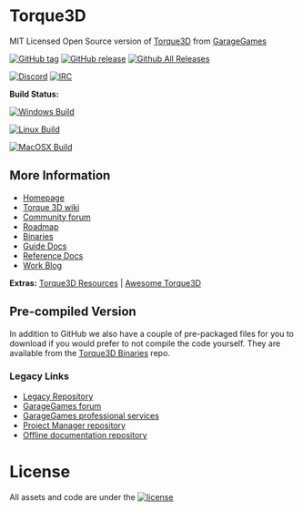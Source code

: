 # Torque3D

MIT Licensed Open Source version of [Torque3D](https://torque3d.org) from [GarageGames](http://www.garagegames.com)

[![GitHub tag](https://img.shields.io/github/tag/TorqueGameEngines/Torque3D.svg)](https://github.com/TorqueGameEngines/Torque3D/tags)
[![GitHub release](https://img.shields.io/github/release/TorqueGameEngines/Torque3D.svg)](https://github.com/TorqueGameEngines/Torque3D/releases/latest)
[![Github All Releases](https://img.shields.io/github/downloads/TorqueGameEngines/Torque3D/total.svg)](https://github.com/TorqueGameEngines/Torque3D/releases/latest)

[![Discord](https://img.shields.io/badge/Discord%20-%237289DA.svg?&logo=discord&logoColor=white)](https://discord.com/invite/qdAZxT4)
[![IRC](https://img.shields.io/badge/irc-%23garagegames-green.svg)](https://kiwiirc.com/client/irc.maxgaming.net/?nick=wiki_user|?#garagegames) 

**Build Status:**

[![Windows Build](https://github.com/TorqueGameEngines/Torque3D/actions/workflows/build-windows-msvc.yml/badge.svg)](https://github.com/TorqueGameEngines/Torque3D/actions/workflows/build-windows-msvc.yml)

[![Linux Build](https://github.com/TorqueGameEngines/Torque3D/actions/workflows/build-linux-gcc.yml/badge.svg)](https://github.com/TorqueGameEngines/Torque3D/actions/workflows/build-linux-gcc.yml)

[![MacOSX Build](https://github.com/TorqueGameEngines/Torque3D/actions/workflows/build-macos-clang.yml/badge.svg)](https://github.com/TorqueGameEngines/Torque3D/actions/workflows/build-macos-clang.yml)



## More Information

* [Homepage](https://torque3d.org)
* [Torque 3D wiki](http://wiki.torque3d.org)
* [Community forum](https://torque3d.org/forums)
* [Roadmap](https://github.com/orgs/TorqueGameEngines/projects/1)
* [Binaries](https://github.com/TorqueGameEngines/Torque3D-Binaries)
* [Guide Docs](https://torque3d.org/docs/t3d/)
* [Reference Docs](https://reference.torque3d.org/)
* [Work Blog](https://torque3d.org/blogs/blog/1-work-blog/)

**Extras:**
[Torque3D Resources](https://github.com/Torque3DResources) | [Awesome Torque3D](https://github.com/TorqueGameEngines/awesome-torque3d)

## Pre-compiled Version

In addition to GitHub we also have a couple of pre-packaged files for you to download if you would prefer to not compile the code yourself.
They are available from the [Torque3D Binaries](https://github.com/TorqueGameEngines/Torque3D-Binaries) repo.

### Legacy Links
* [Legacy Repository](https://github.com/GarageGames/Torque3D)
* [GarageGames forum](http://www.garagegames.com/community/forums)
* [GarageGames professional services](http://services.garagegames.com/)
* [Project Manager repository](https://github.com/GarageGames/Torque3D-ProjectManager)
* [Offline documentation repository](https://github.com/Torque3D-GameEngine/Torque3D-Documentation)

# License 

All assets and code are under the [![license](https://img.shields.io/github/license/GarageGames/Torque3D.svg)](https://github.com/GarageGames/Torque3D/blob/master/LICENSE.md)
